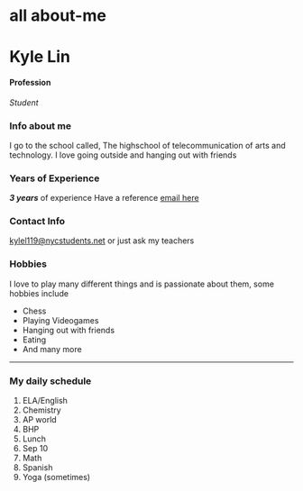 # all about-me

# Kyle Lin

#### Profession
_Student_

### Info about me
I go to the school called, The highschool of telecommunication of arts and technology. I love going outside and hanging out with friends

### Years of Experience
_**3 years**_ of experience
  Have a reference [email here](https://docs.google.com/document/d/1C5EUMwha2S5mQ9DNEyOtqr_S7OGabronr8rV_6CSNOs/edit)
### Contact Info
kylel119@nycstudents.net or just ask my teachers

### Hobbies
I love to play many different things and is passionate about them, some hobbies include

* Chess
* Playing Videogames
* Hanging out with friends
* Eating
* And many more

---

### My daily schedule
1. ELA/English
2. Chemistry
3. AP world
4. BHP
5. Lunch
6. Sep 10
7. Math
8. Spanish
9. Yoga (sometimes)
